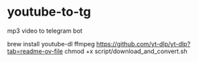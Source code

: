 # youtube-to-tg
mp3 video to telegram bot

brew install youtube-dl ffmpeg 
https://github.com/yt-dlp/yt-dlp?tab=readme-ov-file
chmod +x script/download_and_convert.sh